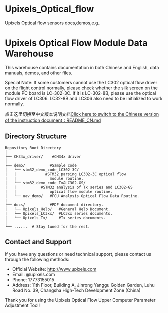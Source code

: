 # Upixels_Optical_flow
Upixels Optical flow sensors docs,demos,e.g..

# Upixels Optical Flow Module Data Warehouse
This warehouse contains documentation in both Chinese and English, data manuals, demos, and other files.

Special Note: If some customers cannot use the LC302 optical flow driver on the flight control normally, please check whether the silk screen on the module PC board is LC-302-3C. If it is LC-302-8B, please use the optical flow driver of LC306. LC32-8B and LC306 also need to be initialized to work normally.

点击这里切换至中文版本说明文档[Click here to switch to the Chinese version of the instruction document：README_CN.md](./README_CN.md)
 
## Directory Structure


```plaintext
Repository Root Directory
│
├── CH34x_driver/    #CH34x driver
|                
├── demo/           #Sample code
|   └── stm32_demo_code_LC302-3C/   
|   |             #STM32 parsing LC302-3C optical flow 
|   |               module routine.
|   └── stm32_demo_code_Tx&LC302-GS/    
|   |           #STM32 analysis of Tx series and LC302-GS  
|   |               optical flow module routine.
|   └── uav_demo/   #FCU Analysis Optical Flow Data Routine.
|
├── docs/           #PDF document directory.
|   └── Upixels_Help/   #General Help Document.
|   └── Upixels_LC3xx/  #LC3xx series documents.
|   └── Upixels_Tx/     #Tx series documents.
│
└── ......  # Stay tuned for the rest.
```

## Contact and Support
 
If you have any questions or need technical support, please contact us through the following methods:
 
- Official Website: http://www.upixels.com
- Email: @upixels.com
- Phone: 17773155015
- Address: 11th Floor, Building A, Jinrong Yanggu Golden Garden, Luhu Road No. 39, Changsha High-Tech Development Zone (China)

Thank you for using the Upixels Optical Flow Upper Computer Parameter Adjustment Tool!
